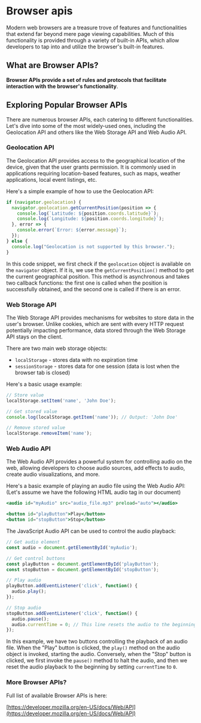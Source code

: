 # Browser apis

Modern web browsers are a treasure trove of features and functionalities that extend far beyond mere page viewing capabilities. Much of this functionality is provided through a variety of built-in APIs, which allow developers to tap into and utilize the browser's built-in features.

## What are Browser APIs?

**Browser APIs provide a set of rules and protocols that facilitate interaction with the browser's functionality**. 

## Exploring Popular Browser APIs

There are numerous browser APIs, each catering to different functionalities. Let's dive into some of the most widely-used ones, including the Geolocation API and others like the Web Storage API and Web Audio API.

### Geolocation API

The Geolocation API provides access to the geographical location of the device, given that the user grants permission. It is commonly used in applications requiring location-based features, such as maps, weather applications, local event listings, etc.

Here's a simple example of how to use the Geolocation API:

```jsx
if (navigator.geolocation) {
  navigator.geolocation.getCurrentPosition(position => {
    console.log(`Latitude: ${position.coords.latitude}`);
    console.log(`Longitude: ${position.coords.longitude}`);
  }, error => {
    console.error(`Error: ${error.message}`);
  });
} else {
  console.log("Geolocation is not supported by this browser.");
}
```

In this code snippet, we first check if the `geolocation` object is available on the `navigator` object. If it is, we use the `getCurrentPosition()` method to get the current geographical position. This method is asynchronous and takes two callback functions: the first one is called when the position is successfully obtained, and the second one is called if there is an error.

### Web Storage API

The Web Storage API provides mechanisms for websites to store data in the user's browser. Unlike cookies, which are sent with every HTTP request potentially impacting performance, data stored through the Web Storage API stays on the client.

There are two main web storage objects:

- `localStorage` - stores data with no expiration time
- `sessionStorage` - stores data for one session (data is lost when the browser tab is closed)

Here's a basic usage example:

```jsx
// Store value
localStorage.setItem('name', 'John Doe');

// Get stored value
console.log(localStorage.getItem('name')); // Output: 'John Doe'

// Remove stored value
localStorage.removeItem('name');
```

### Web Audio API

The Web Audio API provides a powerful system for controlling audio on the web, allowing developers to choose audio sources, add effects to audio, create audio visualizations, and more.

Here's a basic example of playing an audio file using the Web Audio API: (Let's assume we have the following HTML audio tag in our document)

```jsx
<audio id="myAudio" src="audio_file.mp3" preload="auto"></audio>

<button id="playButton">Play</button>
<button id="stopButton">Stop</button>

```

The JavaScript Audio API can be used to control the audio playback:

```jsx
// Get audio element
const audio = document.getElementById('myAudio');

// Get control buttons
const playButton = document.getElementById('playButton');
const stopButton = document.getElementById('stopButton');

// Play audio
playButton.addEventListener('click', function() {
  audio.play();
});

// Stop audio
stopButton.addEventListener('click', function() {
  audio.pause();
  audio.currentTime = 0; // This line resets the audio to the beginning
});

```

In this example, we have two buttons controlling the playback of an audio file. When the "Play" button is clicked, the `play()` method on the audio object is invoked, starting the audio. Conversely, when the "Stop" button is clicked, we first invoke the `pause()` method to halt the audio, and then we reset the audio playback to the beginning by setting `currentTime` to `0`.

### More Browser APIs?

Full list of available Browser APIs is here:

[https://developer.mozilla.org/en-US/docs/Web/API](https://developer.mozilla.org/en-US/docs/Web/API)